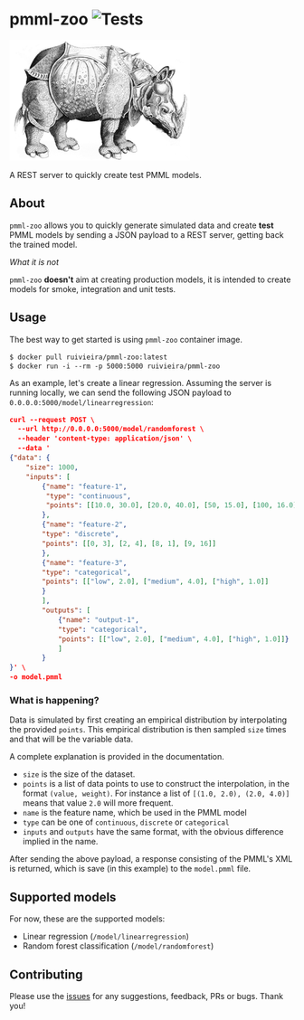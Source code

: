# pmml-zoo ![Tests](https://github.com/ruivieira/pmml-zoo/workflows/Tests/badge.svg)
![logo](docs/logo.png)

A REST server to quickly create test PMML models.

## About

`pmml-zoo` allows you to quickly generate simulated data and create **test** PMML models by sending a JSON payload to a REST server, getting back the trained model.

*What it is not*

`pmml-zoo` **doesn't** aim at creating production models, it is intended to create models for smoke, integration and unit tests.

## Usage

The best way to get started is using `pmml-zoo` container image.

```shell
$ docker pull ruivieira/pmml-zoo:latest
$ docker run -i --rm -p 5000:5000 ruivieira/pmml-zoo
```

As an example, let's create a linear regression.
Assuming the server is running locally, we can send the following JSON payload to `0.0.0.0:5000/model/linearregression`:

```json
curl --request POST \
  --url http://0.0.0.0:5000/model/randomforest \
  --header 'content-type: application/json' \
  --data '
{"data": {
    "size": 1000,
    "inputs": [
        {"name": "feature-1",
         "type": "continuous",
         "points": [[10.0, 30.0], [20.0, 40.0], [50, 15.0], [100, 16.0]]
        },
        {"name": "feature-2",
        "type": "discrete",
        "points": [[0, 3], [2, 4], [8, 1], [9, 16]]
        },
        {"name": "feature-3",
        "type": "categorical",
        "points": [["low", 2.0], ["medium", 4.0], ["high", 1.0]]
        }
        ],
        "outputs": [
            {"name": "output-1",
            "type": "categorical",
            "points": [["low", 2.0], ["medium", 4.0], ["high", 1.0]]}
            ]
        }
}' \
-o model.pmml 
```

### What is happening?

Data is simulated by first creating an empirical distribution by interpolating the provided `points`.
This empirical distribution is then sampled `size` times and that will be the variable data.

A complete explanation is provided in the documentation.

- `size` is the size of the dataset.
- `points` is a list of data points to use to construct the interpolation, in the format `(value, weight)`. For instance a list of `[(1.0, 2.0), (2.0, 4.0)]` means that value `2.0` will more frequent.
- `name` is the feature name, which be used in the PMML model
- `type` can be one of `continuous`, `discrete` or `categorical`
- `inputs` and `outputs` have the same format, with the obvious difference implied in the name.

After sending the above payload, a response consisting of the PMML's XML is returned, which is save (in this example) to the `model.pmml` file.

## Supported models

For now, these are the supported models:

- Linear regression (`/model/linearregression`)
- Random forest classification (`/model/randomforest`)

## Contributing

Please use the [issues](https://github.com/ruivieira/pmml-zoo/issues) for any suggestions, feedback, PRs or bugs.
Thank you!